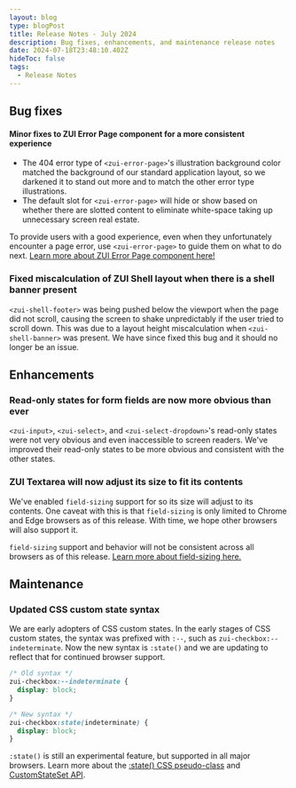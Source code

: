 ```yaml
---
layout: blog
type: blogPost
title: Release Notes - July 2024
description: Bug fixes, enhancements, and maintenance release notes
date: 2024-07-18T23:48:10.402Z
hideToc: false
tags:
  - Release Notes
---
```

## Bug fixes

#### Minor fixes to ZUI Error Page component for a more consistent experience

* The 404 error type of `<zui-error-page>`'s illustration background color matched the background of our standard application layout, so we darkened it to stand out more and to match the other error type illustrations.
* The default slot for `<zui-error-page>` will hide or show based on whether there are slotted content to eliminate white-space taking up unnecessary screen real estate.

<docs-note>To provide users with a good experience, even when they unfortunately encounter a page error, use `<zui-error-page>` to guide them on what to do next. [Learn more about ZUI Error Page component here!](/design-system/components/error-pages/)</docs-note>

<docs-spacer size="small"></docs-spacer>

### Fixed miscalculation of ZUI Shell layout when there is a shell banner present

`<zui-shell-footer>` was being pushed below the viewport when the page did not scroll, causing the screen to shake unpredictably if the user tried to scroll down. This was due to a layout height miscalculation when `<zui-shell-banner>` was present. We have since fixed this bug and it should no longer be an issue.

<docs-spacer></docs-spacer>

## Enhancements

### Read-only states for form fields are now more obvious than ever

`<zui-input>`, `<zui-select>`, and `<zui-select-dropdown>`'s read-only states were not very obvious and even inaccessible to screen readers. We've improved their read-only states to be more obvious and consistent with the other states.

<docs-spacer size="small"></docs-spacer>

### ZUI Textarea will now adjust its size to fit its contents

We've enabled `field-sizing` support for <zui-textarea> so its size will adjust to its contents. One caveat with this is that `field-sizing` is only limited to Chrome and Edge browsers as of this release. With time, we hope other browsers will also support it.

<docs-note>`field-sizing` support and behavior will not be consistent across all browsers as of this release. [Learn more about field-sizing here.](https://developer.mozilla.org/en-US/docs/Web/CSS/field-sizing)</docs-note>

<docs-spacer></docs-spacer>

## Maintenance

### Updated CSS custom state syntax

We are early adopters of CSS custom states. In the early stages of CSS custom states, the syntax was prefixed with `:--`, such as `zui-checkbox:--indeterminate`. Now the new syntax is `:state()` and we are updating to reflect that for continued browser support.

```css
/* Old syntax */
zui-checkbox:--indeterminate {
  display: block;
}

/* New syntax */
zui-checkbox:state(indeterminate) {
  display: block;
}
```

<docs-note>`:state()` is still an experimental feature, but supported in all major browsers. Learn more about the [:state() CSS pseudo-class](https://developer.mozilla.org/en-US/docs/Web/CSS/:state) and [CustomStateSet API](https://developer.mozilla.org/en-US/docs/Web/API/CustomStateSet).</docs-note>